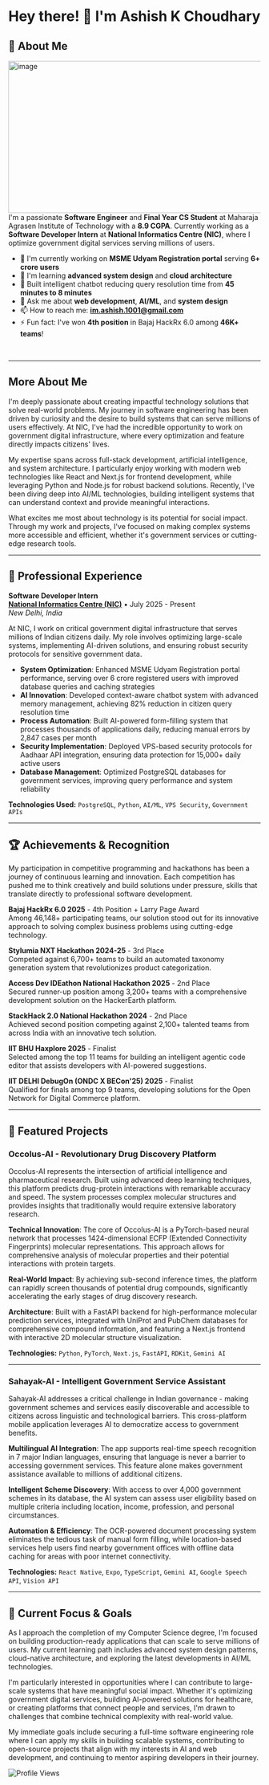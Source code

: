 # Hey there! 👋 I'm Ashish K Choudhary

## 🚀 About Me
<img align="right" width="540" height="303" alt="image" src="https://github.com/user-attachments/assets/8fbe2e4f-2b94-4da2-93f1-965f967921cc" />


I'm a passionate **Software Engineer** and **Final Year CS Student** at Maharaja Agrasen Institute of Technology with a **8.9 CGPA**. Currently working as a **Software Developer Intern** at **National Informatics Centre (NIC)**, where I optimize government digital services serving millions of users.

- 🔭 I'm currently working on **MSME Udyam Registration portal** serving **6+ crore users**
- 🌱 I'm learning **advanced system design** and **cloud architecture**  
- 🤖 Built intelligent chatbot reducing query resolution time from **45 minutes to 8 minutes**
- 💬 Ask me about **web development**, **AI/ML**, and **system design**
- 📫 How to reach me: **im.ashish.1001@gmail.com**
- ⚡ Fun fact: I've won **4th position** in Bajaj HackRx 6.0 among **46K+ teams**!

<br clear="left"/>

---

## More About Me

I'm deeply passionate about creating impactful technology solutions that solve real-world problems. My journey in software engineering has been driven by curiosity and the desire to build systems that can serve millions of users effectively. At NIC, I've had the incredible opportunity to work on government digital infrastructure, where every optimization and feature directly impacts citizens' lives.

My expertise spans across full-stack development, artificial intelligence, and system architecture. I particularly enjoy working with modern web technologies like React and Next.js for frontend development, while leveraging Python and Node.js for robust backend solutions. Recently, I've been diving deep into AI/ML technologies, building intelligent systems that can understand context and provide meaningful interactions.

What excites me most about technology is its potential for social impact. Through my work and projects, I've focused on making complex systems more accessible and efficient, whether it's government services or cutting-edge research tools.

---

## 💼 Professional Experience

**Software Developer Intern**  
[**National Informatics Centre (NIC)**](https://www.nic.in/) • July 2025 - Present  
*New Delhi, India*

At NIC, I work on critical government digital infrastructure that serves millions of Indian citizens daily. My role involves optimizing large-scale systems, implementing AI-driven solutions, and ensuring robust security protocols for sensitive government data.

- **System Optimization**: Enhanced MSME Udyam Registration portal performance, serving over 6 crore registered users with improved database queries and caching strategies
- **AI Innovation**: Developed context-aware chatbot system with advanced memory management, achieving 82% reduction in citizen query resolution time
- **Process Automation**: Built AI-powered form-filling system that processes thousands of applications daily, reducing manual errors by 2,847 cases per month
- **Security Implementation**: Deployed VPS-based security protocols for Aadhaar API integration, ensuring data protection for 15,000+ daily active users
- **Database Management**: Optimized PostgreSQL databases for government services, improving query performance and system reliability

**Technologies Used:** `PostgreSQL`, `Python`, `AI/ML`, `VPS Security`, `Government APIs`

---

## 🏆 Achievements & Recognition

My participation in competitive programming and hackathons has been a journey of continuous learning and innovation. Each competition has pushed me to think creatively and build solutions under pressure, skills that translate directly to professional software development.

**Bajaj HackRx 6.0 2025** - 4th Position + Larry Page Award  
Among 46,148+ participating teams, our solution stood out for its innovative approach to solving complex business problems using cutting-edge technology.

**Stylumia NXT Hackathon 2024-25** - 3rd Place  
Competed against 6,700+ teams to build an automated taxonomy generation system that revolutionizes product categorization.

**Access Dev IDEathon National Hackathon 2025** - 2nd Place  
Secured runner-up position among 3,200+ teams with a comprehensive development solution on the HackerEarth platform.

**StackHack 2.0 National Hackathon 2024** - 2nd Place  
Achieved second position competing against 2,100+ talented teams from across India with an innovative tech solution.

**IIT BHU Haxplore 2025** - Finalist  
Selected among the top 11 teams for building an intelligent agentic code editor that assists developers with AI-powered suggestions.

**IIT DELHI DebugOn (ONDC X BECon'25) 2025** - Finalist  
Qualified for finals among top 9 teams, developing solutions for the Open Network for Digital Commerce platform.

---

## 🌟 Featured Projects

### Occolus-AI - Revolutionary Drug Discovery Platform

Occolus-AI represents the intersection of artificial intelligence and pharmaceutical research. Built using advanced deep learning techniques, this platform predicts drug-protein interactions with remarkable accuracy and speed. The system processes complex molecular structures and provides insights that traditionally would require extensive laboratory research.

**Technical Innovation**: The core of Occolus-AI is a PyTorch-based neural network that processes 1424-dimensional ECFP (Extended Connectivity Fingerprints) molecular representations. This approach allows for comprehensive analysis of molecular properties and their potential interactions with protein targets.

**Real-World Impact**: By achieving sub-second inference times, the platform can rapidly screen thousands of potential drug compounds, significantly accelerating the early stages of drug discovery research.

**Architecture**: Built with a FastAPI backend for high-performance molecular prediction services, integrated with UniProt and PubChem databases for comprehensive compound information, and featuring a Next.js frontend with interactive 2D molecular structure visualization.

**Technologies:** `Python`, `PyTorch`, `Next.js`, `FastAPI`, `RDKit`, `Gemini AI`

---

### Sahayak-AI - Intelligent Government Service Assistant

Sahayak-AI addresses a critical challenge in Indian governance - making government schemes and services easily discoverable and accessible to citizens across linguistic and technological barriers. This cross-platform mobile application leverages AI to democratize access to government benefits.

**Multilingual AI Integration**: The app supports real-time speech recognition in 7 major Indian languages, ensuring that language is never a barrier to accessing government services. This feature alone makes government assistance available to millions of additional citizens.

**Intelligent Scheme Discovery**: With access to over 4,000 government schemes in its database, the AI system can assess user eligibility based on multiple criteria including location, income, profession, and personal circumstances.

**Automation & Efficiency**: The OCR-powered document processing system eliminates the tedious task of manual form filling, while location-based services help users find nearby government offices with offline data caching for areas with poor internet connectivity.

**Technologies:** `React Native`, `Expo`, `TypeScript`, `Gemini AI`, `Google Speech API`, `Vision API`

---

## 🎯 Current Focus & Goals

As I approach the completion of my Computer Science degree, I'm focused on building production-ready applications that can scale to serve millions of users. My current learning path includes advanced system design patterns, cloud-native architecture, and exploring the latest developments in AI/ML technologies.

I'm particularly interested in opportunities where I can contribute to large-scale systems that have meaningful social impact. Whether it's optimizing government digital services, building AI-powered solutions for healthcare, or creating platforms that connect people and services, I'm drawn to challenges that combine technical complexity with real-world value.

My immediate goals include securing a full-time software engineering role where I can apply my skills in building scalable systems, contributing to open-source projects that align with my interests in AI and web development, and continuing to mentor aspiring developers in their journey.

![Profile Views](https://komarev.com/ghpvc/?username=CroWzblooD&color=blueviolet&style=flat&label=Profile+Views)
